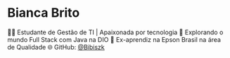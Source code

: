 # Bianca Brito

👩‍💻 Estudante de Gestão de TI | Apaixonada por tecnologia 
🚀 Explorando o mundo Full Stack com Java na DIO 
🔧 Ex-aprendiz na Epson Brasil na área de Qualidade 
🌐 GitHub: [@Bibiszk](https://github.com/Bibiszk)
